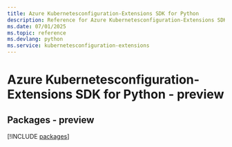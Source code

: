 ```yaml
---
title: Azure Kubernetesconfiguration-Extensions SDK for Python
description: Reference for Azure Kubernetesconfiguration-Extensions SDK for Python
ms.date: 07/01/2025
ms.topic: reference
ms.devlang: python
ms.service: kubernetesconfiguration-extensions
---
```

# Azure Kubernetesconfiguration-Extensions SDK for Python - preview
## Packages - preview
[!INCLUDE [packages](kubernetesconfiguration-extensions-index.md)]